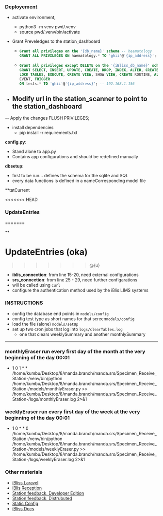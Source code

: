 ### Deployement
- activate environment,
  - python3 -m venv pwd/.venv
  - source pwd/.venv/bin/activate
  
- Grant Preveledges to the station_dashboard
  - ```sql
    Grant all privileges on the '{db_name}' schema -- heamatology
    GRANT ALL PRIVILEGES ON haematology.* TO 'ghii'@'{ip_address}'; -- 192.168.1.156
    ```

  - ```sql
    Grant all privileges except DELETE on the '{iBliss_db_name}' schema -- tests
    GRANT SELECT, INSERT, UPDATE, CREATE, DROP, INDEX, ALTER, CREATE TEMPORARY TABLES, 
    LOCK TABLES, EXECUTE, CREATE VIEW, SHOW VIEW, CREATE ROUTINE, ALTER ROUTINE, 
    EVENT, TRIGGER
    ON tests.* TO 'ghii'@'{ip_address}'; -- 192.168.1.156
    ```
- Modify url in the station_scanner to point to the station_dashboard
  - 
-- Apply the changes
FLUSH PRIVILEGES;

- install dependencies
  - pip install -r requirements.txt

**config.py**:
- Stand alone to app.py
- Contains app configurations and should be redefined manually

**dbsetup**:
- first to be run... defines the schema for the sqlite and SQL
- every data functions is defined in a nameCorresponding model file

**tatCurrent

<<<<<<< HEAD
### UpdateEntries
=======

**

# UpdateEntries (oka)
>>>>>>> @{u}
- **iblis_connection**: from line 15-20, need external configurations
- **srs_connection**: from line 25 - 29, need further configarations
- will be called using `curl` 
- configure the authentication method used by the iBlis LIMS systems 


### INSTRUCTIONS
- config the database end points in `models/config`
- config test type as short names for that screen`models/config`
- load the file (alone) `models/setUp`
- set up two cron jobs that log into `logs/clearTables.log`
    - one that clears weeklySummary and another monthlySummary
______________


### monthlyEraser run every first day of the month at the very beginning of the day 00:01
- 1 0 1 * * /home/kumbu/Desktop/8/manda.branch/manda.srs/Specimen_Receive_Station-/venv/bin/python /home/kumbu/Desktop/8/manda.branch/manda.srs/Specimen_Receive_Station-/models/monthlyEraser.py >> /home/kumbu/Desktop/8/manda.branch/manda.srs/Specimen_Receive_Station-/logs/monthlyEraser.log 2>&1

### weeklyEraser run every first day of the week at the very beginning of the day 00:01
- 1 0 * * 0 /home/kumbu/Desktop/8/manda.branch/manda.srs/Specimen_Receive_Station-/venv/bin/python /home/kumbu/Desktop/8/manda.branch/manda.srs/Specimen_Receive_Station-/models/weeklyEraser.py >> /home/kumbu/Desktop/8/manda.branch/manda.srs/Specimen_Receive_Station-/logs/weeklyEraser.log 2>&1


### Other materials
  - [iBliss Laravel](docs/iBlissLaravel.md)
  - [iBlis Reception](docs/iBlisReception.md)
  - [Station feedback. Developer Edition](docs/devLedFeedback.md)
  - [Station feedback. Distrubuted](docs/MedicalLedFeedback.md)
  - [Static Config](docs/station.md)
  - [iBliss Docs](docs/how%20to.pdf)
